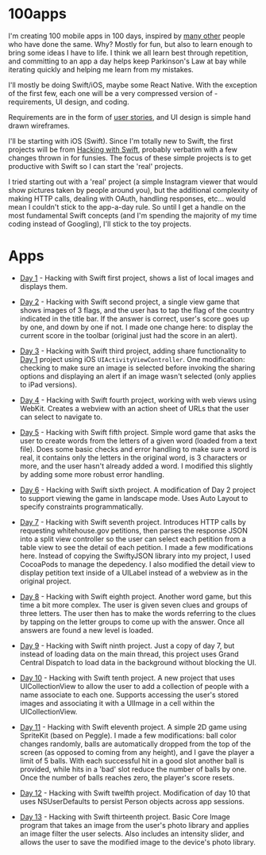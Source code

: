 # 100apps
I'm creating 100 mobile apps in 100 days, inspired by [many other](https://www.google.com/search?q=100+apps+in+100+days&oq=100+apps+in+100+days) people who have done the same. Why? Mostly for fun, but also to learn enough to bring some ideas I have to life. I think we all learn best through repetition, and committing to an app a day helps keep Parkinson's Law at bay while iterating quickly and helping me learn from my mistakes.

I'll mostly be doing Swift/iOS, maybe some React Native. With the exception of the first few, each one will be a very compressed version of - requirements, UI design, and coding.

Requirements are in the form of [user stories](https://www.mountaingoatsoftware.com/agile/user-stories), and UI design is simple hand drawn wireframes.

I'll be starting with iOS (Swift). Since I'm totally new to Swift, the first projects will be from [Hacking with Swift](https://www.hackingwithswift.com), probably verbatim with a few changes thrown in for funsies. The focus of these simple projects is to get productive with Swift so I can start the 'real' projects.

I tried starting out with a 'real' project (a simple Instagram viewer that would show pictures taken by people around you), but the additional complexity of making HTTP calls, dealing with OAuth, handling responses, etc... would mean I couldn't stick to the app-a-day rule. So until I get a handle on the most fundamental Swift concepts (and I'm spending the majority of my time coding instead of Googling), I'll stick to the toy projects.

# Apps

* [Day 1](day1) - Hacking with Swift first project, shows a list of local images and displays them.

* [Day 2](day2) - Hacking with Swift second project, a single view game that shows images of 3 flags, and the user has to tap the flag of the country indicated in the title bar. If the answer is correct, user's score goes up by one, and down by one if not. I made one change here: to display the current score in the toolbar (original just had the score in an alert).

* [Day 3](day3) - Hacking with Swift third project, adding share functionality to [Day 1](day1) project using iOS `UIActivityViewController`. One modification: checking to make sure an image is selected before invoking the sharing options and displaying an alert if an image wasn't selected (only applies to iPad versions).

* [Day 4](day4) - Hacking with Swift fourth project, working with web views using WebKit. Creates a webview with an action sheet of URLs that the user can select to navigate to.

* [Day 5](day5) - Hacking with Swift fifth project. Simple word game that asks the user to create words from the letters of a given word (loaded from a text file). Does some basic checks and error handling to make sure a word is real, it contains only the letters in the original word, is 3 characters or more, and the user hasn't already added a word. I modified this slightly by adding some more robust error handling.

* [Day 6](day6) - Hacking with Swift sixth project. A modification of Day 2 project to support viewing the game in landscape mode. Uses Auto Layout to specify constraints programmatically.

* [Day 7](day7) - Hacking with Swift seventh project. Introduces HTTP calls by requesting whitehouse.gov petitions, then parses the response JSON into a split view controller so the user can select each petition from a table view to see the detail of each petition. I made a few modifications here. Instead of copying the SwiftyJSON library into my project, I used CocoaPods to manage the depedency. I also modified the detail view to display petition text inside of a UILabel instead of a webview as in the original project.

* [Day 8](day8) - Hacking with Swift eighth project. Another word game, but this time a bit more complex. The user is given seven clues and groups of three letters. The user then has to make the words referring to the clues by tapping on the letter groups to come up with the answer. Once all answers are found a new level is loaded.

* [Day 9](day9) - Hacking with Swift ninth project. Just a copy of day 7, but instead of loading data on the main thread, this project uses Grand Central Dispatch to load data in the background without blocking the UI.

* [Day 10](day10) - Hacking with Swift tenth project. A new project that uses UICollectionView to allow the user to add a collection of people with a name associate to each one. Supports accessing the user's stored images and associating it with a UIImage in a cell within the UICollectionView.

* [Day 11](day11) - Hacking with Swift eleventh project. A simple 2D game using SpriteKit (based on Peggle). I made a few modifications: ball color changes randomly, balls are automatically dropped from the top of the screen (as opposed to coming from any height), and I gave the player a limit of 5 balls. With each successful hit in a good slot another ball is provided, while hits in a 'bad' slot reduce the number of balls by one. Once the number of balls reaches zero, the player's score resets.

* [Day 12](day12) - Hacking with Swift twelfth project. Modification of day 10 that uses NSUserDefaults to persist Person objects across app sessions.

* [Day 13](day13) - Hacking with Swift thirteenth project. Basic Core Image program that takes an image from the user's photo library and applies an image filter the user selects. Also includes an intensity slider, and allows the user to save the modified image to the device's photo library.
